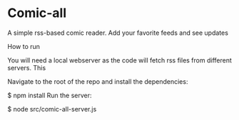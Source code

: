 Comic-all
=========

A simple rss-based comic reader. Add your favorite feeds and see updates

How to run

You will need a local webserver as the code will fetch rss files from different servers. This

Navigate to the root of the repo and install the dependencies:

$ npm install
Run the server:

$ node src/comic-all-server.js 